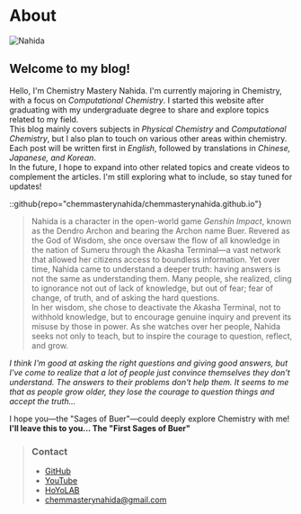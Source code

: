 # About

![Nahida](/images/nahida.png)

## Welcome to my blog!
Hello, I'm Chemistry Mastery Nahida. I'm currently majoring in Chemistry, with a focus on *Computational Chemistry*. I started this website after graduating with my undergraduate degree to share and explore topics related to my field.<br>
This blog mainly covers subjects in *Physical Chemistry* and *Computational Chemistry*, but I also plan to touch on various other areas within chemistry. Each post will be written first in *English*, followed by translations in *Chinese, Japanese, and Korean*.<br>
In the future, I hope to expand into other related topics and create videos to complement the articles. I'm still exploring what to include, so stay tuned for updates!<br>

::github{repo="chemmasterynahida/chemmasterynahida.github.io"}

> Nahida is a character in the open-world game *Genshin Impact*, known as the Dendro Archon and bearing the Archon name Buer. Revered as the God of Wisdom, she once oversaw the flow of all knowledge in the nation of Sumeru through the Akasha Terminal—a vast network that allowed her citizens access to boundless information. Yet over time, Nahida came to understand a deeper truth: having answers is not the same as understanding them. Many people, she realized, cling to ignorance not out of lack of knowledge, but out of fear; fear of change, of truth, and of asking the hard questions.<br>
> In her wisdom, she chose to deactivate the Akasha Terminal, not to withhold knowledge, but to encourage genuine inquiry and prevent its misuse by those in power. As she watches over her people, Nahida seeks not only to teach, but to inspire the courage to question, reflect, and grow.<br>

*I think I'm good at asking the right questions and giving good answers, but I've come to realize that a lot of people just convince themselves they don't understand. The answers to their problems don't help them. It seems to me that as people grow older, they lose the courage to question things and accept the truth...*<br>

I hope you—the "Sages of Buer"—could deeply explore Chemistry with me!<br>
**I'll leave this to you... The "First Sages of Buer"**

> ### Contact
> - [GitHub](https://github.com/chemmasterynahida/)
> - [YouTube](https://www.youtube.com/@chemmasterynahida)
> - [HoYoLAB](https://www.hoyolab.com/accountCenter/postList?id=425986572)
> - [chemmasterynahida@gmail.com](chemmasterynahida@gmail.com)